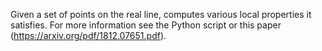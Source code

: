 Given a set of points on the real line, computes various local properties it satisfies. For more information see the Python script or this paper (https://arxiv.org/pdf/1812.07651.pdf). 
